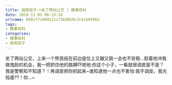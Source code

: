 ```yaml
---
title: 搞笑段子->坐了两站公交 | 糗事百科
date: 2019-11-01 06:33:26
urlname: 050cf7c989121c73b9829c3c4cb0f0b2
tags: 
- 糗事百科
categories:
- 糗事百科
- 搞笑段子
---
```

坐了两站公交，上来一个熊孩纸在前边座位上又蹦又跳一会也不安稳…趁着他冲我做鬼脸的机会，我一把抓住他的胳膊吓唬他:你这个小子，一看就很调皮是不是？我是警察知不知道？！再调皮把你抓起来~谁知道他一点也不害怕:我不调皮，我光捣蛋??！你…~



